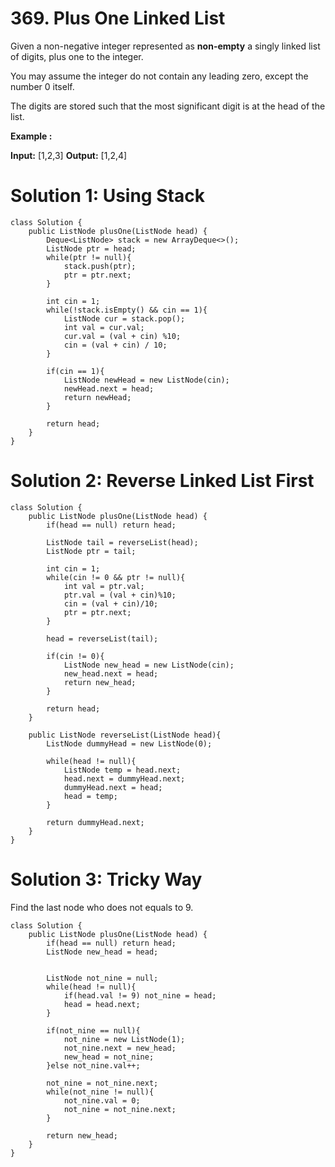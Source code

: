 # 369. Plus One Linked List
Given a non-negative integer represented as  **non-empty**  a singly linked list of digits, plus one to the integer.

You may assume the integer do not contain any leading zero, except the number 0 itself.

The digits are stored such that the most significant digit is at the head of the list.

**Example :**

**Input:** [1,2,3]
**Output:** [1,2,4]

# Solution 1: Using Stack
```
class Solution {
    public ListNode plusOne(ListNode head) {
        Deque<ListNode> stack = new ArrayDeque<>();
        ListNode ptr = head;
        while(ptr != null){
            stack.push(ptr);
            ptr = ptr.next;
        }
        
        int cin = 1;
        while(!stack.isEmpty() && cin == 1){
            ListNode cur = stack.pop();
            int val = cur.val;
            cur.val = (val + cin) %10;
            cin = (val + cin) / 10;
        }

        if(cin == 1){
            ListNode newHead = new ListNode(cin);
            newHead.next = head;
            return newHead;
        }
        
        return head;
    }
}
```

# Solution 2: Reverse Linked List First
```
class Solution {
    public ListNode plusOne(ListNode head) {
        if(head == null) return head;
        
        ListNode tail = reverseList(head);
        ListNode ptr = tail;
        
        int cin = 1;
        while(cin != 0 && ptr != null){
            int val = ptr.val;
            ptr.val = (val + cin)%10;
            cin = (val + cin)/10;
            ptr = ptr.next;
        }
        
        head = reverseList(tail);
        
        if(cin != 0){
            ListNode new_head = new ListNode(cin);
            new_head.next = head;
            return new_head;
        }
        
        return head;
    }
    
    public ListNode reverseList(ListNode head){
        ListNode dummyHead = new ListNode(0);
        
        while(head != null){
            ListNode temp = head.next;
            head.next = dummyHead.next;
            dummyHead.next = head;
            head = temp;
        }
        
        return dummyHead.next;
    }
}
```

# Solution 3: Tricky Way
Find the last node who does not equals to 9.
```
class Solution {
    public ListNode plusOne(ListNode head) {
        if(head == null) return head;
        ListNode new_head = head;
        
        
        ListNode not_nine = null;
        while(head != null){
            if(head.val != 9) not_nine = head;
            head = head.next;
        }
        
        if(not_nine == null){
            not_nine = new ListNode(1);
            not_nine.next = new_head;
            new_head = not_nine;
        }else not_nine.val++;
        
        not_nine = not_nine.next;
        while(not_nine != null){
            not_nine.val = 0;
            not_nine = not_nine.next;
        }
        
        return new_head;
    }
}
```
